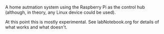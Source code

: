 A home autmation system using the Raspberry Pi as the control hub (although, in theory, any Linux device could be used).

At this point this is mostly experimental. See labNotebook.org for details of what works and what doesn't.